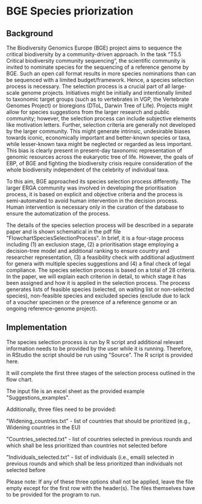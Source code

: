 # BGE Species priorization
## Background
The Biodiversity Genomics Europe (BGE) project aims to sequence the critical biodiversity by a community-driven approach. In the task “T5.5 Critical biodiversity community sequencing”, the scientific community is invited to nominate species for the sequencing of a reference genome by BGE. Such an open call format results in more species nominations than can be sequenced with a limited budget/framework. Hence, a species selection process is necessary. The selection process is a crucial part of all large-scale genome projects. Initiatives might be initially and intentionally limited to taxonomic target groups (such as to vertebrates in VGP, the Vertebrate Genomes Project) or bioregions (DToL, Darwin Tree of Life). Projects might allow for species suggestions from the larger research and public community; however, the selection process can include subjective elements like motivation letters. Further, selection criteria are generally not developed by the larger community. This might generate intrinsic, undesirable biases towards iconic, economically important and better-known species or taxa, while lesser-known taxa might be neglected or regarded as less important. This bias is clearly present in present-day taxonomic representation of genomic resources across the eukaryotic tree of life. However, the goals of EBP, of BGE and fighting the biodiversity crisis require consideration of the whole biodiversity independent of the celebrity of individual taxa.

To this aim, BGE approached its species selection process differently. The larger ERGA community was involved in developing the prioritisation process, it is based on explicit and objective criteria and the process is semi-automated to avoid human intervention in the decision process. Human intervention is necessary only in the curation of the database to ensure the automatization of the process. 

The details of the species selection process will be described in a separate paper and is shown schematical in the pdf file "FlowchartSpeciesSelectionProcess". In brief, it is a four-stage process including (1) an exclusion stage, (2) a prioritisation stage employing a decision-tree model and additional ranking to ensure country and researcher representation, (3) a feasibility check with additional adjustment for genera with multiple species suggestions and (4) a final check of legal compliance. The species selection process is based on a total of 28 criteria. In the paper, we will explain each criterion in detail, to which stage it has been assigned and how it is applied in the selection process. The process generates lists of feasible species (selected, on waiting list or non-selected species), non-feasible species and excluded species (exclude due to lack of a voucher specimen or the presence of a reference genome or an ongoing reference-genome project).

## Implementation
The species selection process is run by R script and additional relevant information needs to be provided by the user while it is running. Therefore, in RStudio the script should be run using "Source". The R script is provided here. 

It will complete the first three stages of the selection process outlined in the flow chart.



The input file is an excel sheet as the provided example "Suggestions_examples".



Additionally, three files need to be provided:

"Widening_countries.txt" - list of countries that should be prioritized (e.g., Widening countries in the EU)

"Countries_selected.txt" - list of countries selected in previous rounds and which shall be less prioritized than countries not selected before 

"Individuals_selected.txt" - list of individuals (i.e., email) selected in previous rounds and which shall be less prioritized than individuals not selected before

Please note: If any of these three options shall not be applied, leave the file empty except for the first row with the header(s). The files themselves have to be provided for the program to run.




